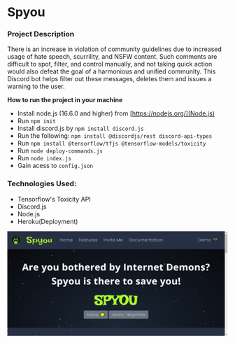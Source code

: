 # Spyou

### Project Description

There is an increase in violation of community guidelines due to increased usage of hate speech, scurrility, and NSFW content. Such comments are difficult to spot, filter, and control manually, and not taking quick action would also defeat the goal of a harmonious and unified community.
This Discord bot helps filter out these messages, deletes them and issues a warning to the user.

**How to run the project in your machine**

- Install node.js (16.6.0 and higher) from [https://nodejs.org/](Node.js)
- Run ```npm init```
- Install discord.js by ```npm install discord.js```
- Run the following: ```npm install @discordjs/rest discord-api-types```
- Run ```npm install @tensorflow/tfjs @tensorflow-models/toxicity```
- Run ```node deploy-commands.js``` 
- Run ```node index.js```
- Gain acess to ```config.json```

### Technologies Used:
- Tensorflow's Toxicity API
- Discord.js
- Node.js
- Heroku(Deployment)

[![Demo Video-Spyou](./Spyou.png)](https://www.youtube.com/watch?v=c0Yuqi6f2U0)
